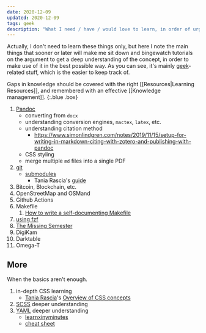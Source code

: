 ```yaml
---
date: 2020-12-09
updated: 2020-12-09
tags: geek
description: "What I need / have / would love to learn, in order of urgency"
---
```

Actually, I don't need to learn these things only, but here I note the main things that sooner or later will make me sit down and bingewatch tutorials on the argument to get a deep understanding of the concept, in order to make use of it in the best possible way. As you can see, it's mainly [geek](/geek "Geek tag page")-related stuff, which is the easier to keep track of.

Gaps in knowledge should be covered with the right [[Resources|Learning Resources]], and remembered with an effective [[Knowledge management]].
{:.blue .box}

1. [Pandoc](https://pandoc.org/ "Pandoc official website")
	- converting from `docx`
	- understanding conversion engines, `mactex`, `latex`, etc.
	- understanding citation method
		- <https://www.simonlindgren.com/notes/2019/11/15/setup-for-writing-in-markdown-citing-with-zotero-and-publishing-with-pandoc>
	- CSS styling
	- merge multiple `md` files into a single PDF
3. [git](https://git-scm.com)
	- [submodules](https://git-scm.com/book/en/v2/Git-Tools-Submodules)
		- Tania Rascia's [guide](https://www.taniarascia.com/git-submodules-private-content/)
1. Bitcoin, Blockchain, etc.
4. OpenStreetMap and OSMand
5. Github Actions
6. Makefile
	1. [How to write a self-documenting Makefile](https://victoria.dev/blog/how-to-create-a-self-documenting-makefile/ "How to write a self-documenting Makefile on victoria.dev")
7. [using fzf](https://www.youtube.com/watch?v=qgG5Jhi_Els)
8. [The Missing Semester](https://missing.csail.mit.edu/)
9. DigiKam
10. Darktable
11. Omega-T

## More

When the basics aren't enough.

1. in-depth CSS learning
	- [Tania Rascia](https://taniarascia.com)'s [Overview of CSS concepts](https://www.taniarascia.com/overview-of-css-concepts/)
1. [SCSS](https://sass-lang.com/) deeper understanding
1. [YAML](https://yaml.org "YAML official website") deeper understanding
	- [learnxinyminutes](https://learnxinyminutes.com/docs/yaml/)
	- [cheat sheet](https://learn-the-web.algonquindesign.ca/topics/markdown-yaml-cheat-sheet/#yaml)